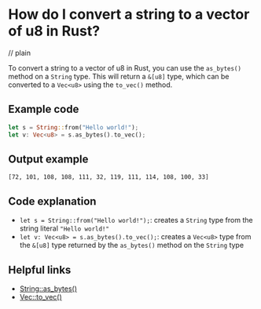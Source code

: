 # How do I convert a string to a vector of u8 in Rust?
// plain

To convert a string to a vector of u8 in Rust, you can use the `as_bytes()` method on a `String` type. This will return a `&[u8]` type, which can be converted to a `Vec<u8>` using the `to_vec()` method.

## Example code

```rust
let s = String::from("Hello world!");
let v: Vec<u8> = s.as_bytes().to_vec();
```

## Output example

```
[72, 101, 108, 108, 111, 32, 119, 111, 114, 108, 100, 33]
```

## Code explanation

- `let s = String::from("Hello world!");`: creates a `String` type from the string literal `"Hello world!"`
- `let v: Vec<u8> = s.as_bytes().to_vec();`: creates a `Vec<u8>` type from the `&[u8]` type returned by the `as_bytes()` method on the `String` type

## Helpful links
- [String::as_bytes()](https://doc.rust-lang.org/std/string/struct.String.html#method.as_bytes)
- [Vec::to_vec()](https://doc.rust-lang.org/std/vec/struct.Vec.html#method.to_vec)